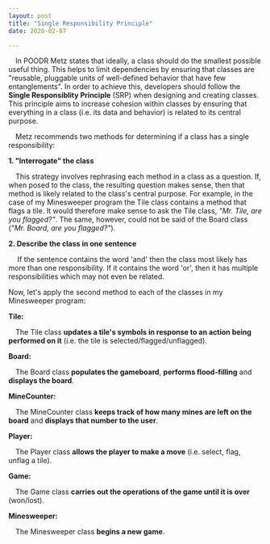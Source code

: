 ```yaml
---
layout: post
title: "Single Responsibility Principle"
date: 2020-02-07

---
```


<p>&emsp;In POODR Metz states that ideally, a class should do the smallest possible useful thing. This helps to limit dependencies by ensuring that classes are "reusable, pluggable units of well-defined behavior that have few entanglements". In order to achieve this, developers should follow the <b>Single Responsiblity Principle</b> (SRP) when designing and creating classes. This principle aims to increase cohesion within classes by ensuring that everything in a class (i.e. its data and behavior) is related to its central purpose.</p>

<p>&emsp;Metz recommends two methods for determining if a class has a single responsibility:</p>
<p><b>1. "Interrogate" the class</b></p>
<p>&emsp;This strategy involves rephrasing each method in a class as a question. If, when posed to the class, the resulting question makes sense, then that method is likely related to the class's central purpose. For example, in the case of my Minesweeper program the Tile class contains a method that flags a tile. It would therefore make sense to ask the Tile class, <em>"Mr. Tile, are you flagged?"</em>. The same, however, could not be said of the Board class (<em>"Mr. Board, are you flagged?"</em>).
<p><b>2. Describe the class in one sentence</b></p>
<p>&emsp; If the sentence contains the word 'and' then the class most likely has more than one responsibility. If it contains the word 'or', then it has multiple responsibilities which may not even be related.</p>

<p>Now, let's apply the second method to each of the classes in my Minesweeper program:</p>

<p><b>Tile:</b></p>
<p>&emsp;The Tile class <b>updates a tile's symbols in response to an action being performed on it</b> (i.e. the tile is selected/flagged/unflagged).</p>

<p><b>Board:</b></p>
<p>&emsp;The Board class <b>populates the gameboard</b>, <b>performs flood-filling</b> and <b>displays the board</b>.</p>

<p><b>MineCounter:</b></p>
<p>&emsp;The MineCounter class <b>keeps track of how many mines are left on the board</b> and <b>displays that number to the user</b>.</p>

<p><b>Player:</b></p>
<p>&emsp;The Player class <b>allows the player to make a move</b> (i.e. select, flag, unflag a tile).</p>

<p><b>Game:</b></p>
<p>&emsp;The Game class <b>carries out the operations of the game until it is over</b> (won/lost).</p>

<p><b>Minesweeper:</b></p>
<p>&emsp;The Minesweeper class <b>begins a new game</b>.</p>

<!--
<p>Tile class:</p> 
<table class="center">
  <tr>
    <th>Method</th>
    <th>Question</th>
    <th>Makes Sense?</th>
  </tr>
  <tr>
    <td>has_mine</td>
    <td>"Mr. Tile, do you have a mine?"</td>
    <td align="center">✅</td>
  </tr>
  <tr>
    <td>select</td>
    <td>"Mr. Tile, are you selected?"</td>
    <td align="center">✅</td>
  </tr>
  <tr>
    <td>flag</td>
    <td>"Mr. Tile, are you flagged?"</td>
    <td align="center">✅</td>
  </tr>
  <tr>
    <td>unflag</td>
    <td>"Mr. Tile, are you unflagged?"</td>
    <td align="center">✅</td>
  </tr>
</table>
<p>Board class:</p>
<table class="center">
  <tr>
    <th>Method</th>
    <th>Question</th>
    <th>Makes Sense?</th>
  </tr>
  <tr>
    <td>populate</td>
    <td>"Mr. Board, are you populated?"</td>
    <td align="center">✅</td>
  </tr>
  <tr>
    <td>put_mines</td>
    <td>"Mr. Board, have mines been placed on you?"</td>
    <td align="center">✅</td>
  </tr>
  <tr>
    <td>put_numbers</td>
    <td>"Mr. Board, have numbers been placed on you?"</td>
    <td align="center">✅</td>
  </tr>
  <tr>
    <td>display</td>
    <td>"Mr. Board, are you displayed?"</td>
    <td align="center">✅</td>
  </tr>
  <tr>
    <td>reveal_all_mines</td>
    <td>"Mr. Board, are all of your mines revealed?"</td>
    <td align="center">✅</td>
  </tr>
  <tr>
    <td>flood_fill / flood_fill_util</td>
    <td>"Mr. Board, have you been flood filled?"</td>
    <td align="center">❓</td>
  </tr>
</table>
<p>MineCounter class:</p>
<table>
  <tr>
    <th>Method</th>
    <th>Question</th>
    <th>Makes Sense?</th>
  </tr>
  <tr>
    <td>display</td>
    <td>"Mr. MineCounter, are you displayed?"</td>
    <td align="center">✅</td>
  </tr>
  <tr>
    <td>increase</td>
    <td>"Mr. MineCounter, has your count been increased?"</td>
    <td align="center">✅</td>
  </tr>
  <tr>
    <td>decrease</td>
    <td>"Mr. MineCounter, has your count been decreased?"</td>
    <td align="center">✅</td>
  </tr>
</table>
<p>Player class:</p>
<table>
  <tr>
    <th>Method</th>
    <th>Question</th>
    <th>Makes Sense?</th>
  </tr>
  <tr>
    <td>make_move</td>
    <td>"Mr. Player, have you made a move?"</td>
    <td align="center">✅</td>
  </tr>  
</table>
<p>Game class:</p>
<p>Minesweeper class:</p>
-->
